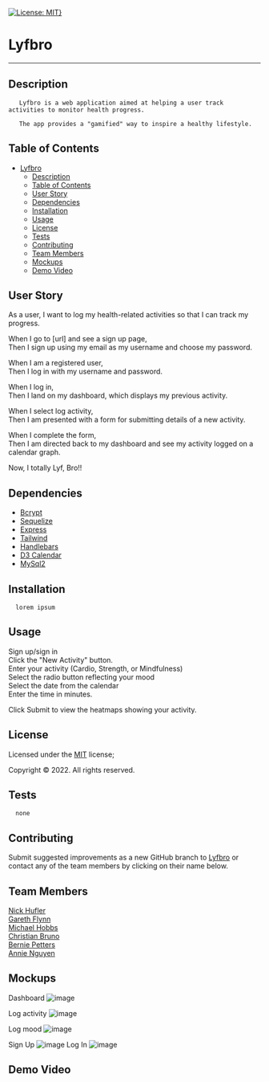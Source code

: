 [![License: MIT}](https://img.shields.io/static/v1?label=License&message=MIT&color=yellow)](https://choosealicense.com/licenses/mit/)

# Lyfbro

---

## Description

       Lyfbro is a web application aimed at helping a user track activities to monitor health progress.

       The app provides a "gamified" way to inspire a healthy lifestyle.

## Table of Contents

- [Lyfbro](#lyfbro)
  - [Description](#description)
  - [Table of Contents](#table-of-contents)
  - [User Story](#user-story)
  - [Dependencies](#dependencies)
  - [Installation](#installation)
  - [Usage](#usage)
  - [License](#license)
  - [Tests](#tests)
  - [Contributing](#contributing)
  - [Team Members](#team-members)
  - [Mockups](#mockups)
  - [Demo Video](#demo-video)

## User Story

As a user, I want to log my health-related activities so that I can track my progress.

When I go to [url] and see a sign up page,\
Then I sign up using my email as my username and choose my password.

When I am a registered user,\
Then I log in with my username and password.

When I log in,\
Then I land on my dashboard, which displays my previous activity.

When I select log activity,\
Then I am presented with a form for submitting details of a new activity.

When I complete the form,\
Then I am directed back to my dashboard and see my activity logged on a calendar graph.

Now, I totally Lyf, Bro!!

## Dependencies

- [Bcrypt](https://www.npmjs.com/package/bcrypt)
- [Sequelize](https://www.npmjs.com/package/sequelize)
- [Express](https://www.npmjs.com/package/express)
- [Tailwind](https://tailwindcss.com/docs/installation)
- [Handlebars](https://handlebarsjs.com)
- [D3 Calendar](https://observablehq.com/@d3/calendar)
- [MySql2](https://www.mysql.com)

## Installation

      lorem ipsum

## Usage

Sign up/sign in\
Click the "New Activity" button.\
Enter your activity (Cardio, Strength, or Mindfulness)\
Select the radio button reflecting your mood\
Select the date from the calendar\
Enter the time in minutes.

Click Submit to view the heatmaps showing your activity.

## License

Licensed under the [MIT](https://choosealicense.com/licenses/mit/) license;

Copyright © 2022. All rights reserved.

## Tests

      none

## Contributing

Submit suggested improvements as a new GitHub branch to [Lyfbro](https://github.com/garethtflynn/Lyfbro) or contact any of the team members by clicking on their name below.

## Team Members

<a href="mailTo: nhufler@gmail.com?subject=Hello!" alt="" >Nick Hufler</a>\
<a href="mailTo: gareth.t.flynn@gmail.com?subject=Hello!" alt="" >Gareth Flynn</a>\
<a href="mailTo: michaelhobbs361219@gmail.com?subject=Hello!" alt="" >Michael Hobbs</a>\
<a href="mailTo: christian.bruno1995@gmail.com?subject=Hello!" alt="" >Christian Bruno</a>\
<a href="mailTo: bp4924@gmail.com?subject=Hello!" alt="" >Bernie Petters</a>\
<a href="mailTo: nvmnghi@gmail.com?subject=Hello!" alt="">Annie Nguyen</a>

## Mockups

Dashboard ![image](https://user-images.githubusercontent.com/30813052/194967659-fc37fed3-2844-47f1-ad80-162a8fe45fb3.png)

Log activity ![image](https://user-images.githubusercontent.com/30813052/194967797-f6ea8256-b31d-493b-a6d3-63be0ca31708.png)

Log mood ![image](https://user-images.githubusercontent.com/30813052/194967817-0f6d08af-df3f-43cc-8536-be15f5f62d05.png)

Sign Up ![image](https://user-images.githubusercontent.com/30813052/194967846-fa543dd0-03ce-4cbe-ae7b-48b8369e73da.png)
Log In ![image](https://user-images.githubusercontent.com/30813052/194967872-ee5169a8-71a9-4aec-8521-4aa4465591b4.png)

## Demo Video
